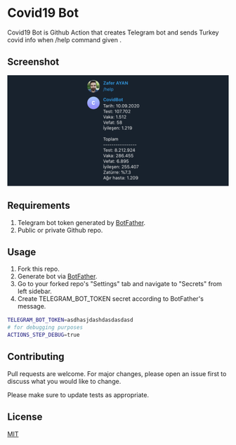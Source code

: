 # Covid19 Bot

Covid19 Bot is Github Action that creates Telegram bot and sends Turkey covid info when /help command given .

## Screenshot

![Sent from twilio account screenshot](./art/screenshot.png)

## Requirements

1. Telegram bot token generated by [BotFather](https://t.me/botfather).
2. Public or private Github repo.

## Usage

1. Fork this repo.
2. Generate bot via [BotFather](https://t.me/botfather).
3. Go to your forked repo's "Settings" tab and navigate to "Secrets" from left sidebar.
4. Create TELEGRAM_BOT_TOKEN secret according to BotFather's message.

```bash
TELEGRAM_BOT_TOKEN=asdhasjdashdasdasdasd
# for debugging purposes
ACTIONS_STEP_DEBUG=true
```

## Contributing

Pull requests are welcome. For major changes, please open an issue first to discuss what you would like to change.

Please make sure to update tests as appropriate.

## License

[MIT](https://choosealicense.com/licenses/mit/)
